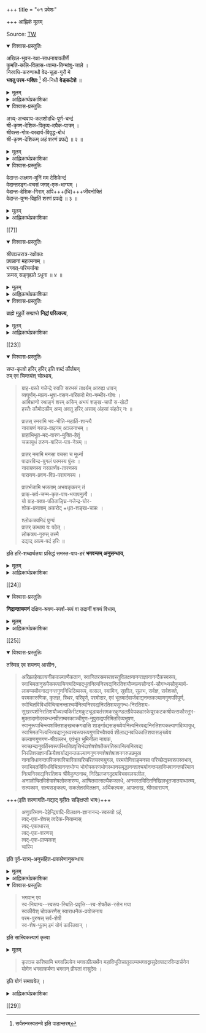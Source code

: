 +++
title = "०१ प्रवेशः"

+++
आह्निकं मूलम्

Source: [TW](https://archive.org/details/gopala-desika-ahnikam-ahnikartha-prakashika-ahnika-shesha-low/page/56/mode/2up?view=theater)

<details open><summary>विश्वास-प्रस्तुतिः</summary>

अखिल-भुवन-रक्षा-साधनायावतीर्णे  
कुमति-कलि-विलास-ध्वान्त-तिग्मांशु-जाले ।  
निरवधि-करुणाब्धौ वेद-चूडा-गुरौ मे  
**भवतु परम-भक्तिः** [^१] श्री-निधौ **वेङ्कटेशे** ॥

[^१]:  

    सर्वतन्त्रस्वतन्त्रे इति पाठान्तरम्  

</details>

<details><summary>मूलम्</summary>
अखिलभुवनरक्षासाधनायावतीर्णे  
कुमतिकलिविलासध्वान्ततिग्मांशुजाले ।  
निरवधिकरुणाब्धौ वेदचूडागुरौ मे  
भवतु परमभक्तिः [^१] श्रीनिधौ वेङ्कटेशे ॥
</details>


<details><summary>आह्निकार्थप्रकाशिका</summary>

आह्निकार्थप्रकाशिकाप्रारम्भः॥

**श्री-श्रीवास-मुनीन्द्र**+++(=पॆरियाण्डवन्)+++-रूपम् अनघं कल्याण-दिव्योदधिं  
जन्मोच्छेदक-जन्म-दायिनम् अघ-स्तोमापहं शेषिणम् ।  
नित्यं सुस्थित-बन्धुता-विलसितं नित्यानृशंस्याश्रयम्  
दिव्य-ज्ञान-दम् आत्म-साम्य-जननं श्री-रङ्गिणं संश्रये ॥ १ ॥

[[1]]  

**गोपाल-देशिकेन्द्रं सेवे**  
यत्-सूक्ति-शर्करा-सङ्गात् ।  
श्री-निगम-मौलि-देशिक-  
**सूक्ति-पयो भवति** सुमनसां **भोग्यम्** ॥+++(5)+++  

**जयत्य्** आश्रित-सन्त्रास-  
निवारण-कृतोदयः ।  
सर्व-तन्त्र-स्वतन्त्र-श्री-  
**निगमान्त-गुरूत्तमः** ॥ ३ ॥  

श्री पाञ्चरात्र-रक्षा-  
निर्णीता या प्रपन्न-दिन-चर्या ।  
तत्-क्रम-सङ्ग्रह-रूपश्  
श्रीमद्-गोपाल-देशिकेन्द्र-कृतः ॥ ४ ॥  

आह्निक-संज्ञ-निबन्धश्  
श्री-पति-तद्-भक्त-नित्य-हृद्यो यः ।  
तद्-उपरि केचिद् अमर्षाद्  
**दोषान्** आपाततो **ऽवदन्** कांश्चित् ॥ ५ ॥  
तद्दोषनिरसनार्थं तदाह्निकार्थप्रकाशिका टीका ।  
श्रीनिगमान्तगुरूत्तमनिबन्धनार्थानुसारिणी क्रियते ॥ ६ ॥

इह खलु श्री-निगमान्त-देशिकावतार इति प्रसिद्धः  
श्रीगोपालार्य-महा-देशिकः  
श्री-निगमान्त-देशिक-कृत--प्रपन्न-कर्तव्य--  
भगवत्-परिचर्या-प्रकाशक--श्री-पाञ्च-रात्र-रक्षायाः  
प्रमाण-न्यायोपन्यास-विचार-बहुलतया पण्डितानाम् अपि  
दुर्-अधिगमतां पश्यतां  
तद्-अर्थ-तत्त्वाध्यवसाय-पूर्वकानुष्ठान-सौकर्याय  
चिकीर्षितस्य  
श्री-पाञ्चरात्र-रक्षोक्त-प्रपन्न-कर्तव्य--भगवत्-परिचर्या-क्रम-सङ्ग्रह-रूपस्य  
ग्रन्थस्याविघ्न-परिसमाप्ति-प्रचय-गमनार्थं  
समाचरितं श्रीनिगमान्त-देशिक-भक्ति-प्रार्थनात्मकं मङ्गलं  
शिष्य-शिक्षायै  
स्व-कृत-सङ्कीर्तनेन तेषां महिष्ठ-मङ्गलार्थं च  
ग्रन्थतो निबध्नाति **अखिले**ति।  

**वेङ्कटेशे परमभक्तिर् मे भवत्व्** इति सम्बन्धः । 

**भवत्व्** इत्य्-अनेनाशीरूपं, लोकोत्तर-गुण-विशिष्ट-वेङ्कटेशावताराचार्य-सङ्कीर्तनेन

> जयति सकल विद्या-  
> वाहिनी-जन्म-शैलः।  
> जयत्य् आश्रित-सन्त्रास-  
> ध्वान्त-विध्वंसनोदयः,  

> "सा जयति सरस्वती देवी…"

इति ।

श्री-सर्वार्थ-सिद्धि--रघुवीर-गद्य--वासव-दत्ता-मङ्गल-श्लोकवत् वस्तु-निर्देश-रूपं च मङ्गलं सूचितम् । “पाराशर्यवचस्सुधे"त्यत्र 

> "स्तुत्य्-आत्मक-गुरूपासन-रूप-मङ्गलाचारश् चार्थतः क्रियत” 

इति श्रुत-प्रकाशिकायाम् उक्तम् ।

[[2]]

भजनौपयिक-गुण-विशेषान् आह - **अखिले**त्यादिना ।  

**भुवन**-शब्दः क्षेत्रज्ञ-परः - 'त्रिभुवनं सम्प्रत्य् अनन्तोदयं' इति चतुश्-श्लोकी-स्थ-त्रिभुवन-शब्दवत्,  

**अखिल**-शब्दः ब्राह्मणादि-सर्व-जातीय-कार्त्स्न्य-परः,  
भगवद्-वाचकाकारोपक्रमत्व-सिद्धये निखिलेत्य् अनुक्तिः -  
अ-कारस्य भगवद्-वाचित्वं श्री-तत्व-टीका--श्रुत-प्रकाशिकादौ प्रदर्शितं,  

तेषां **रक्षा** अनिष्ट-निवृत्ति-पूर्वकेष्ट-प्रापण-पर्यन्तो व्यापारः,  
तत्-**साधनाय** तत्-सिद्धये  
**अवतीर्णे** स्वसङ्कल्प-कृत-विग्रह-वति  

**भक्तेः** त्रैवर्णिक-प्राज्ञ-शक्त-विलम्ब-क्षमाधिकारिकत्वेन तद्-अनधिकारिणां सर्व-जातीय-मुमुक्षूणाम्।  


अपेक्षित-समये  
सर्वानिष्ट-निवृत्ति-पूर्वक--परिपूर्ण-ब्रह्मानुभव-कैङ्कर्य-प्रयोजक-प्रपत्ति-विद्या-  
ऽङ्गाङ्ग्य्-आदि-प्रपन्न-कर्तव्य-कैङ्कर्यादि-निर्णयोपदेश--बहु-प्रबन्ध-निर्माण--तत्-स्थापनाद्य्-अर्थम् अवतीर्ण इति यावत् ॥  
यथा श्रियःपतिः साधु-परित्राणार्थम् अवतरति, तथा ऽऽचार्यो ऽपीत्य् अवतीर्ण-पदेन व्यज्यते ।

ननु प्रपत्तेः स्वतन्त्रतया मोक्ष-साधनत्वं प्रपन्नाचारादिकं च बहूपपाद्य्-आक्षिप्तं,  
तत्-प्रमाण-जातम् अप्य् अन्यथा व्याख्यातं,  
तत् कथं स्व-तन्त्र-प्रपत्ति-मूलक--परम-पुरुषार्थ-लाभादिकम् इत्यत्राह -**कुमती**ति ।  
कुमतयः सम्यज्-ज्ञान-हेतु--भगवद्-भक्त्य्-आदि--विरहिततया  
ऽनादि-पाप-वासना-दूषिताशेष-शेमुषीकतया च  
कुत्सित-बुद्धयः।  
तेषां **कलि-विलासः** सम्यङ्-न्याय-प्रमाणापेत-कु-युक्त्य्-उपन्यासः  
तस्य ध्वान्तत्व-रूपणेन सम्यक्-प्रकाश-विरोधित्वं द्योत्यते । 

तत्र **तिग्मांशु-जाले**  
अन्धकार-सम--कु-मति--कु-युक्त्य्-उपन्यास-निश्शेष-निरासक--  
प्रपत्त्य्-अङ्गाङ्गि--प्रपन्न-धर्मादि--प्रमाण-न्याय-विचारात्मक--  
श्री-रहस्य-त्रय-सार--निक्षेप-रक्षा--श्री-पाञ्चरात्र-रक्षा--सच्चरित्र-रक्षादि--  
बहु-ग्रन्थ-रूप-तीक्ष्ण-किरण-वतीति यावत्।  

अनेन कुमत्य्-उपन्यासनाम् अभासता,  
ज्ञान-पूर्वक-सम्यङ्-न्याय-निरूपणाधीन--  
प्रपत्त्य्-आदि-शास्त्रार्थ-सम्यङ्-निर्णय-सम्भवात्  
प्रपत्ति-हेतुक-परम-पुरुषार्थ-लाभः अत्रत्य-कैङ्कर्यादिकं च  
सर्व-सुलभम् इति फलितम् ।

[[3]]

एतादृश-क्षेत्रज्ञोपकारे हेतुम् आह - **निरवधी**ति ।  
प्रसिद्ध-समुद्रापेक्षया विशेष-परः निर्-अवधि-शब्दः,  
अनेन करुणाया अपारत्वम् अक्षयत्वम् ताप-हरत्वं  
वीची-तरङ्ग-सम-लोकोत्तर-बहु-ग्रन्थ-निर्माण-हेतुत्वं च व्यज्यते ।  
एतादृश-महिम्नि प्रसिद्धं प्रमाणमाह - **वेदचूडे**ति‌ ।  
प्रति-पक्ष-निरसन-सिद्धान्त-स्थापन-सन्तुष्ट--श्री-रङ्गनाथ-दत्तं  
"स्वकम् इति हरि-दत्तं  तेन देवेन दत्तां वेदान्ताचार्यसंज्ञां" इति  
स्वेनैवोक्तं वेदान्ताचार्यत्वम् एवोक्त-महिम-निर्णायकम् इति भावः । 

प्रबन्ध-निर्माणौपयिक-सार्वज्ञम् आह -  **श्रीनिधा**व् इति ।  
“ऋचस्सामानि यजूंषि, सा हि श्रीर्" इति  
श्रुति-प्रतिपन्न-ऋग्-आदि-शब्दोपलक्षित--  
सकल-वेद-तद्-उपबृह्मणादि-सर्व-विद्या-निधाव् इत्य् अर्थः ।  
अनेन सर्व-तन्त्र--स्व-तन्त्रत्वं व्यज्यते,  
वेङ्कटेश इति श्री-नाम, तेन श्री-निवासावतार-रूपत्वं विवक्षितं,  

क्वचित् **सर्व-तन्त्र-स्व-तन्त्रे** इति पाठः,  
तद्-अर्थ-बोधक-**श्रीनिधि**-पद-युक्तः असाधारण-नामधेय-**वेङ्कटेश**-पद-सहितः पाठ एव युक्तः । 

**परमभक्ति**र् इति ।  
भक्तिः - स्नेह-पूर्वकम् अनुध्यानं,  
'स्नेह-पूर्वम् अनुध्यानं भक्तिर् इत्य् अभिधीयत' इति वचनात्।  
तत्र पारम्यम् अविच्छिन्न-स्मृति-सन्तति-प्रत्यक्ष-समानाकार-प्रीति-रूपत्वं,  
सा च  

> "यस्य देवे पराभक्तिः  
> यथा देवे तथा गुरौ" 

इति श्रुति-प्रसिद्धा **मे** प्रतिबन्धक-पाप-रहितस्य मम,  
शान्त-चित्तस्य हि क्षीर-स्वादुता-बुद्धिः भवत्व् इति  
तादृश-भक्ति-प्रीताचार्य-पाद-प्रसादेनोपदिष्ट-  
शास्त्रार्थ-सम्यक्-ज्ञान-प्रकाशः,  
ग्रन्थ-करणौपयिक-समीचीन-प्रतिभा-लाभः,  
ग्रन्थ-समाप्ति-प्रचय-गमनादिकं च  
सिध्यतीति हृदयम् । 

> "आचार्यस्य प्रसादेन  
> मम सर्वम् अभीप्सितम् ।  
> प्राप्नुयाम् इति विश्वासः  
> यस्यास्ति स सुखी भवेत्"  

इत्यादिकम् इह भाव्यम् ।  

श्री-भाष्ये भगवद्-भक्ति-प्रार्थनवत्  
अत्राचार्य-पाद-भक्ति-प्रार्थनेनाचार्यस्य भगवद्-अवतारत्वं द्योतितम् ।

[[4]]

श्री-भाष्य-मङ्गल-श्लोकवद् अत्र 'न'गणारम्भात्  
“आयुः निदानत्वाद् अविघ्नायैव कल्पते" इति  
श्रीतत्त्व-टीकोक्त-रीत्या ऽध्येतॄणां चिरायुः-प्रदत्वं सिद्धम् ।  
तदुक्तम् – छन्दोविद्भिः "मो भूमि-स्त्रि-गुरुश् शुभं वितनुते" इत्यारभ्य "न स्वश् चिरायुस्त्रिलः" इति । 

अत्राचार्य-पाद-भक्ति-प्रार्थनेन  
तद्-ग्रन्थ-यथावस्थितार्थज्ञानं तद्-भक्तस्यैव नान्यस्येत्य् अवगमात्  
आचार्य-पाद-ग्रन्थार्थ-सङ्ग्रह-रूपस्य प्रकृताह्निकस्य  
सर्वथा तद्-अभिप्रायानुसारित्वं  
देशिक-पाद-भक्ति-प्रार्थना-विरहिताह्निकान्तराणाम् अतथात्वं च  
सद्भिर् अनु-सन्धेयम् ॥ १ ॥
</details>

<details open><summary>विश्वास-प्रस्तुतिः</summary>

अत्र्य्-अन्ववाय-कलशोदधि-पूर्ण-चन्द्रं  
श्री-कृष्ण-देशिक-पितृव्य-दयैक-पात्रम् ।  
श्रीवत्स-गोत्र-वरदार्य-विवृद्ध-बोधं  
श्री-कृष्ण-देशिकम् अहं शरणं प्रपद्ये ॥ २ ॥
</details>

<details><summary>मूलम्</summary>

अत्र्यन्ववायकलशोदधिपूर्णचन्द्रं  
श्रीकृष्णदेशिकपितृव्यदयैकपात्रम् ।  
श्रीवत्सगोत्रवरदार्यविवृद्धबोधं  
श्रीकृष्णदेशिकमहं शरणं प्रपद्ये ॥ २ ॥

</details>

<details><summary>आह्निकार्थप्रकाशिका</summary>

अथ स्वस्य श्री-निगमान्त-देशिक-भक्ति-मूल--  
तद्-ग्रन्थार्थ-सङ्ग्रहण-शक्तेः  
स्वाचार्यानुग्रहोपदेश-मूलत्वात्  
मङ्गल-भूयस्त्वार्थं स्वाचार्य-शरण-वरण-रूपं मङ्गलं निबध्नाति - **अत्र्यन्ववाये**ति ॥  
श्री-स्तोत्र-भाष्ये  
“उक्तं च गुरोरपि प्राप्य-प्रापक-भावेन संश्रयणीयत्वं सात्वत-तन्त्र"  
इत्यादिना  
"उपायोपेय-भावेन तम् एव शरणं व्रजेत्” इत्य्-अन्तेनानुगृहीतं  
गुरु-विषय-शरण-वरणम् इह क्रियते ।

> देवताया गुरोश् चापि  
> मन्त्रस्यापि प्रकीर्तनात् ।  
ऐहिकामुष्मिकी सिद्धिर्  
> द्विजस्यास्ते न संशयः

इति तत्रत्य-वचनानुसारेण स्वाचार्य-स्तुत्य्-आत्मक-मङ्गलम् अप्य् अत्राभिप्रेतम् ।  

अन्वयस्यात्रि-सम्बन्ध-कथनेन  
श्री-रामायणादौ 'ब्राह्मणं न हन्यात्', ‘आत्रेयं न हन्यात्' इत्यादौ च  
महा-भागवतातिमहिम--प्रसिद्ध-महर्षि--सम्बन्ध-रूपोत्कर्षस् सूचितः ।

[[5]] Source: [TW](https://archive.org/details/gopala-desika-ahnikam-ahnikartha-prakashika-ahnika-shesha-low/page/6/mode/2up?view=theater)

अनुगृहीतं मीमांसा-पादुका-विवरणे "**वन्देयात्रेय-रामानुज-गुरुं**" इत्य्-अत्र -  

> परम-भागवतात्रि-कुल-सम्भवेन 'विष्णु-भक्त-कुल-धौरेयत्वम्’ 

इति।  

**कलशोदधित्व**-रूपणेन तस्य  
भगवद्-आचार्य--भक्ति-ज्ञानादि-विशुद्ध-+++(रामानुज-)+++यतीन्द्र--+++(भिक्षा-प्रद)+++माहानसिकाद्य्+++(=प्रणतार्तिहरादि)+++-आचार्य-मुखेनामृत-प्रदत्वं  
ताप-हरत्वं च व्यज्यते । 
 
तत्-**पूर्ण-चन्द्रं** - स्व-गुणेन  
तद्-अन्वयवताम् अतिशयाह्लाद-रूपाभिवृद्धिकरम् ।  

तथा-विध-गुणवत्त्वे हेतुम् आह -  
**श्रीकृष्ण-देशिके**ति, **श्रीवत्स-वंश-वरदे**ति च ।  
सद्-आचार्य-कृत-सद्-उपदेश--तद्-अनुग्रहाधीनं तादृश-गुणवत्त्वम् इति भावः ।  
**श्री-कृष्ण-देशिकं** 'नास्याब्रह्मवित्कुले भवति'-इत्य्-उक्त--  स्व-ब्रह्म-वित्त्व-निदान--ब्रह्म-ज्ञान-युक्तं स्वतोऽनुग्रह-शीलं  
स्व-सत्ता-योग्यतापादक-संस्कार-मन्त्राद्य्-उपदेश-कृतं  
**पितृव्य**-चरणम् अन्धकार-निवर्तकम् ।  
**अहं** तथाविधाचार्य-पुत्रत्व--तत्-समाश्रयणौपयिक-सुकृत-शाली   
**शरणं प्रपद्ये** - निरपेक्ष-रक्षकत्वेनाध्यवस्यामि । 

स्व-ग्रन्थ-निर्विघ्न-परिसमाप्ति-प्रचय-गमनौपयिक-  
सामग्री-विरह-रूपम्  
आकिञ्चन्यम् उत्तम-पुरुष-विवक्षितम् । 

उक्ताकिञ्चन्य-युक्तस् तथा-विधस् समाप्त्य्-आद्य्-उत्पादन-भरम्  
आचार्ये समर्पयामीति फलितम् ।  
एतद्-अनुबन्धि-पदार्थ-प्रमाणादिकं श्री-द्वयाधिकारादाव् अनुसन्धेयम् ॥ २ ॥
</details>

<details open><summary>विश्वास-प्रस्तुतिः</summary>

वेदान्त-लक्ष्मण-मुनिं मम देशिकेन्द्रं  
वेदान्तरङ्ग-वचसं जगद्-एक-भाग्यम् ।  
वेदान्त-देशिक-गिराम् अपि+++(धि)+++जीवनोक्तिं   
वेदान्त-युग्म-विहृतिं शरणं प्रपद्ये ॥ ३ ॥
</details>

<details><summary>मूलम्</summary>

वेदान्तलक्ष्मणमुनिं मम देशिकेन्द्रं  
वेदान्तरङ्गवचसं जगदेकभाग्यम् ।  
वेदान्तदेशिकगिरामपि(धि)जीवनोक्तिं   
वेदान्तयुग्मविहृतिं शरणं प्रपद्ये ॥ ३ ॥
</details>

<details><summary>आह्निकार्थप्रकाशिका</summary>

अथ स्वस्य श्रीभाष्य-श्रीरहस्यत्रयसारादि-संप्रदाय-ग्रन्थोपदेशानुग्रहादिभिः श्रीनिगमान्तदेशिकगन्थार्थसङ्ग्रहकरणानुगुण-बुद्धिशक्त्याद्युत्पादनेन परमोपकारिणं श्रीदेशिकावतारस्य स्वस्य श्रीसङ्कल्पसूर्योदयानुसंहितप्रश्नोत्तरनिर्वहणार्थं श्रीभाष्यकारावतारस्य साक्षात्स्वामित्वेन तदैतिह्यवित्प्रशंसितस्य स्वश्रेष्ठतमाचार्यस्य शरणवरणं मङ्गलभूयस्त्वार्थमाचरन् निबध्नाति - **वेदान्तलक्ष्मणमुनिमि**ति ।

[[6]]

वक्ष्यमाणगुणापेक्षया श्रीदेशिकचरण-भाष्यकारनामघटितनाम्नोतिभोग्यत्वव्यञ्जनाय प्रथमं समाख्यानिर्देशः, मम प्रतिबन्धकपापरहितस्य तादृशाचार्यसम्बन्धे हेतुमहत्तरभाग्यशालिनो मम देशिकेन्द्रं श्रीकृष्णदेशिक-श्रीपादुकासेवकरामानुजमहादेशिकयोः स्वाचार्यत्वेऽपि “साक्षान्मुक्तेरुपायान् यो विद्याभेदानुपादिशत्" इत्याचार्यपादोक्ताव्यवहितमोक्षोपाय-निर्वर्तकत्वादिभिर्देशिकश्रेष्ठं, सकलश्रेयस्साधन-तत्वहित-पुरुषार्थावबोधिवेदतत्वार्थोपदेशप्रकारमाह – **वेदान्तरङ्गवचसमि**ति । “यद्वै किञ्च मनुरवदत्” “क्रीडार्थमपि यद्रूयुः[[??]]" "சொல்லுமவுடு சுருதியாம்" इत्युक्तप्रक्रिययाऽऽचार्य-यादृच्छिकवचनमपि श्रुत्यन्तरङ्गमिति सूचनाय वचश्शब्दः, तथाविधाचार्योपदेशलब्धज्ञानमूलकः प्रकृतस्वग्रन्थः श्रुत्याद्यत्यन्तानुगुण इति भावः । तथाविधवचोवत्वे हेतुमाह - **जगदि**ति । तत्वहितादियथावत्प्रकाशनपूर्वकपूर्वाचार्यसम्प्रदायप्रवर्तनप्रबन्धनिर्माणाश्रितदुरितनिवारणापवर्गहेतुविद्यानिष्पादनादिना सुजनासदृशभाग्यातिशयमिव मूर्तिमन्तमित्यर्थः। प्रकृतग्रन्थनिर्माणोपयोगि श्रीदेशिकनिबन्धनार्थ-यथावस्थितज्ञानसम्पादकत्वमाह - **वेदान्ते**ति । श्रीवेदान्तदेशिकग्रन्थानां स्वतः सुभाषितत्वेऽपि कैश्चिदपार्थकल्पनेन विपरीतार्थताभ्रमविषयाणां यथावस्थित-निस्संशयार्थप्रकाशकप्रबन्धादिदिव्यसूक्तियुतमित्यर्थः । वेदान्तदेशिकगिरामधिजीवनोक्तिमिति पाठेऽप्ययमेवार्थो बोध्यः । आचार्यगुणपौष्कल्यज्ञापनाय मुख्यमुख्यगुणमाह - **वेदान्तयुग्मे**ति । “श्रोत्रियं ब्रह्मनिष्ठं’’ "अनघं श्रोत्रियं ब्रह्मनिष्ठं" इत्युपनिषदाचार्य-श्रीसूक्तिसिद्धप्रयोजनान्तरवैमुख्य-श्रुतवेदान्तत्वादिकमिहाभिप्रेतम् । विहृतिशब्देन वेदान्तद्वयप्रवचन-तद्विषयग्रन्थनिर्माणादावत्यन्तरुचिः आयासाभावश्च व्यज्यते । शरणं प्रपद्ये इति । पूर्ववदर्थः । एतादृशमहादेशिकोपदेशानुग्रह-विशेषलब्धविशुद्धज्ञान-तदनुग्रहादिमत्तया स्वस्य प्रकृतग्रन्थनिर्माणे निश्शङ्कप्रवृत्तिरिति हृदयम् ॥

</details>

[[7]]

<details open><summary>विश्वास-प्रस्तुतिः</summary>

श्रीपाञ्चरात्र-रक्षोक्तः  
प्रपन्नानां महात्मनाम् ।  
भगवत्-परिचर्यायाः  
क्रमस् सङ्गृह्यते ऽधुना ॥ ४ ॥
</details>

<details><summary>मूलम्</summary>

श्रीपाञ्चरात्ररक्षोक्तः  
प्रपन्नानां महात्मनाम् ।  
भगवत्परिचर्यायाः  
क्रमस्सङ्गृह्यतेऽधुना ॥ ४ ॥
</details>

<details><summary>आह्निकार्थप्रकाशिका</summary>

ननु पूर्वकालिकानेकाह्निकग्रन्थसत्त्वादयमपूर्वाह्निकग्रन्थः किमर्थ इत्यत्र तेषां श्रीपाञ्चरात्ररक्षाद्याचार्यनिबन्धनाननुसारविरोधादि-दोषग्रस्तत्वेन तदनादरेण प्रकृताह्निकनिर्माणं सार्थकमभिप्रयन् विषयप्रयोजनादिसूचनपूर्वकं चिकीर्षितं प्रतिजानीते **श्रीपाञ्चरात्रे**ति । प्रपत्त्यधिकाराङ्गाङ्ग्याद्यनुष्ठानादिकं यथाचाऽऽर्यपाद-बहुनिबन्धनविशोधितप्रकारेणानुष्ठीयते तथा प्रपन्नानुष्ठेयदिनचर्याप्रकारोपि तन्निबन्धनानुसारेणैवानुष्ठेय इति भावः । आचार्यपादप्रशिष्यघटिकाशतवरददेशिकशिष्य-शठकोपमहादेशिकैराचार्यपादानुगृहीतप्रपन्नदिनचर्याक्रम एव परिगृहीतः । सहस्रनामभाष्ये - “युधिष्ठिरश्शान्तनवं पुनरेवाभ्यभाषत" इत्येतद्व्याख्याने "पुनः प्रश्नश्च भीष्मेणात्मनीनतया स्वीकृतं मतं ज्ञातुं “को धर्मस्सर्वधर्माणां” इत्यनन्तरोक्तेः तच्च सदाचारप्रावण्यात्, सन्तोष्याचार्यनिष्ठामन्विष्य तद्रुचिपरिगृहीतमित्येव तत्त्वं हितं च रोचयन्ते न तु प्रामाणिकत्वमात्रेण” ॥ इत्याचार्यपरिगृहीतस्यैव ग्राह्यत्वोक्तेः । अतः श्रीशठकोपमहादेशिकाद्यभिमतमेव प्रकृताह्निककरणमिति बोध्यम् । श्री पाञ्चरात्ररक्षोक्तः तत्रैव प्रपन्नकर्तव्यभगवत्परिचर्यायाः क्रमः प्रमाणोपपत्तिभ्यां निर्णीतः । केवलधर्मशास्त्रतन्निबन्धनादिकं न तादृशमिति भावः ।

[[8]]

महात्मनाम् अनन्यप्रयोजनत्वानन्यदेवताकत्वरूपपारमैकान्त्यव्यवसितधियां, प्रपन्नानां भगवत्परिचर्यायाः क्रमः, पाञ्चकालिकविधया अहोरात्रकृत्यरूपभगवत्कैङ्कर्य-तदवान्तरभेदक्रमः एकैक-कैङ्कर्यारम्भप्रभृति-तदवसानतदुत्तरकैङ्कर्योपक्रमावसनादितत्तदनुष्ठानक्रमः, अधुना, देशिकपादस्वाचार्यविषयमङ्गलनिबन्धनान्तरं, सङ्गृह्यते, संक्षेपेण कथ्यते, मयेत्यध्याहार्याम् । भगवत्परिचर्याक्रमो विषयः । तत् ज्ञानपूर्वककैङ्कर्यानुष्ठानं प्रयोजनम् । सम्बन्धश्च प्रतिपाद्यप्रतिपादकभावः । प्रपन्नोऽधिकारीत्यनुबन्धिचतुष्टयं प्रेक्षावत्प्रवृत्त्यङ्गं सूचितम् । दक्षस्मृत्यादिषु कालाष्टकादिविभागेन दिनचर्योपदेशेऽपि वैष्णवानां पञ्चकालविधयैव दिनचर्यानुष्ठानस्य दक्षाद्युक्तकालाविरोधस्य च श्रीपाञ्चरात्ररक्षायामनुगृहीतत्वात् पाञ्चकालिकप्रक्रिययैव दिनचर्याक्रमस्सङ्गृह्यत इति हृदयम् । ननु पाञ्चकालिकधर्मः भगवच्छास्त्रविहितचक्राब्जमण्डलदीक्षासंस्कृताधिकारिविषयः “अनेन विधिना यस्तु दीक्षितश्चक्रमण्डले" इत्यदिना “सूरिस्सुहृद्भागवतः सात्वतः पञ्चकालवित्" इत्यन्तेन पाद्मवचनेन

> चक्राब्जमण्डले शुद्धे सर्वाभीष्टफलप्रदे । यस्माद्भगवता साक्षात् मया दीक्षाविधिः कृतः

इत्यादिना "तस्मात्तु भगवद्वंश्याः पञ्चकालपरायणाः" इत्यन्तेन वामनसंहितावचनेन च तस्यैव पाञ्चकालिकत्वोपदेशादिति चेन्न ।

[[9]]

उक्तदीक्षावत इव पञ्चसंस्कारदीक्षावतामपि पाञ्चकालिकधर्मस्य भगवच्छास्त्रादिसिद्धत्वात् । खगप्रश्नसंहितायां

> दीक्षितः पञ्चसंस्कारैः पञ्चकालपरायणः ।  
आत्मार्थं वा परार्थं वा नित्यं हरिमुपासते ॥

पराशरसंहितायां

> दीक्षितः पञ्चसंस्कारैरर्थपञ्चकतत्ववित् ।  
पञ्चकालपरो यस्तु वैष्णवो मन्त्र वित्तमः ॥  
पौरुषेण विधानेन श्रीमदष्टाक्षरेण वा ।  
मन्त्रद्वयेन वा कुर्यात् त्रिकालं पूजनं हरेः ।  
शेषशेषित्वसम्बन्धज्ञानभक्तिसमन्वितः ।  
आत्मार्थं वा परार्थं वा न च देवलको भवेत् ॥

एवं भारद्वाजपरिशिष्टप्रथमाध्याये

> अष्टमात् षोडशाब्दाद्वा कुर्याच्चक्रादिभूषणम् ।  
प्रतप्तैरङ्कनं पश्चात् सदा वा भूषणं स्त्रियाः ।  
शिष्यपुत्रकलत्राणां भृत्यानां च गवामपि ।  
कुर्यादचेतनानां च वैष्णवं नाम लक्ष्म च ।  
आमा ह्यतप्ततनवस्तप्ताङ्गा हरिलाञ्छनैः ।  
श्रितास्सभोगतां प्राप्य भुञ्जते परमात्मना

इत्यादिना तापोर्ध्वपुण्ड्रधारणं प्रतिपाद्य

> क्रमात्तभगवन्मन्त्रः कल्पविच्छुद्धमानसः ।  
धृतोर्ध्वपुण्ड्रश्चक्रादिलाञ्छितो हरिमर्चयेत्

इति तापावलम्बनेन भगवदर्चनं विहितम् । एवं वासिष्ठसंहिताशाण्डिल्यस्मृतिवृद्धहारीतस्मृत्यादिषु पञ्चसंस्काररूपदीक्षावलम्बनेन पाञ्चकालिकविधिर्द्रष्टव्यः । श्रीसच्चरित्ररक्षाप्रथमाधिकारे - श्रुतिस्मृतिपाञ्चरात्रेतिहासपुराणवचनैरुक्तार्थस्स्थापितः । यद्यपि

> परार्थयजनं कुर्युर्विप्रा मुख्यानुकल्पयोः ।  
नैवाधिकारिणो गौणा दीक्षासंस्कारवर्जिताः ।  
अन्यैः कृता तु या पूजा दीक्षासंस्कारवर्जितैः ।  
परार्थे निष्फला ज्ञेया सर्वदोषयुता भवेत्

इत्यादिभिः पाद्मवामनसंहितादिवचनैश्चक्राब्जादिदीक्षाविरहिणां परार्थयजनं निषिद्धम् । तथापि खगप्रश्नपराशरसंहितादिवचनैः पञ्चसंस्कारवतामपि परार्थयजनस्य विहितत्वात् उदाहृतनिषेधवचसां नहिनिन्दान्यायेन चक्रादिदीक्षायुक्तप्राशस्त्यपरत्वमङ्गीकार्यम् । लोकेऽपि तथाऽनुष्ठानं दृश्यते ।

[[10]]

आलये परार्थयजनं गृहे स्वार्थयजनमिति वामनसंहितात्रयस्त्रिंशाध्याये विस्तरेण प्रदर्शितम् । अतः प्रपन्नानां पाञ्चकालिकधर्मो निराबाध इति । ननु भट्टोजिकृततत्वकौस्तुभे, पञ्चरात्रप्रामाण्यं तप्तचक्रादिधारणं च निराकृतम् । तद्विषयप्रमाणानां वेदानधिकृतशूद्रादिविषयत्वं स्थापितम् । तत्कथं त्रैवर्णिकानां पञ्चरात्रविहितपञ्चसंस्कारपाञ्चकालिकधर्मपरिग्रह इति चेत्, अतिमन्दमेतत् पञ्चरात्रप्रामाण्यस्य महाभारतादिप्रमाणोपपत्तिभिः श्रीमदागमप्रामाण्य-श्रीभाष्यश्रुतप्रकाशिका-श्रीरङ्गराजस्तवाधिकरणसारावली-श्रीपाञ्चरात्ररक्षापरमतभङ्गन्यायपरिशुद्धिपरिकरविजयादिषु परपक्षप्रतिक्षेपपूर्वकं स्थापितत्वात् । पञ्चरात्रा-प्रामाण्यात्त्र्यैवर्णिक-विषयत्वबोधकवचनानां तामसपुराणस्थानां श्रुतिस्मृतिपञ्चरात्रेतिहाससात्त्विकपुराणवचनैर्भूयोभिर्भगवत्परत्रैवर्णिकपञ्चसंस्कारपाञ्चकालिकधर्मस्थापनेनाप्रमाण्यं स्वीकार्यम्। “अग्नौ प्रतप्य विधिवत् धारयेद्भक्तिसंयुतः" इति श्रीसच्चरित्र-रक्षोदाहृतसनत्कुमारसंहितावचनेन विधिपूर्वकचक्रादिधारणं विहितमिति निषेधवचसामविधिपूर्वाग्नितप्तचक्रादिधारणपरत्वं स्वीकार्यम् । वैकुण्ठदीक्षितीयेऽपि तथोक्तम् । शङ्करभाष्ये पञ्चरात्राधिकरणे

> यदपि तस्य भगवतोभिगमनादिलक्षणमाराधनमजस्रमनन्यचित्ततयाऽभिप्रेयते तदपि न प्रतिषिध्यते । श्रुतिस्मृत्योरीश्वरप्रणिधानस्य प्रसिद्धत्वात्

इत्यभिगमनादिरूपभगवद्भजनमङ्गीकृत्य जीवोत्पत्त्याद्यंशे पञ्चरात्राप्रामाण्यमुक्तम् अभिगमनाद्यङ्गीकारे तदङ्गसुदर्शनादिधारणमप्यङ्गीकृतमेव । भट्टोजिनाऽपि मध्वभाष्यदूषणप्रवृत्तेन तत्वकौस्तुभे उपक्रमे "शाङ्करादपि भाष्याब्धेस्तत्वकौस्तुभमुद्धरे" इति शङ्करभाष्यानुसारं प्रतिज्ञातवता भाष्याभिमताभिगमनादितदङ्गसुदर्शनादिधारण-निन्दनरूपाचार्याभिमतविपरीत-भाषणजनितपापभीतेन प्रथमपरिच्छेदान्ते अहृदयवचसामिति न्यायेन परं पिशाचभाषया पिशाचं बोधयितुं दिङ्मात्रं दर्शितं, न तु वास्तवाभिप्रायेणेति, क्षन्तव्यमिदं साहसिकत्वं गुणग्राहिभिस्सूरिभिरिति पञ्चरात्रप्रामाण्यसुदर्शनादिधारणनिन्दारूपं स्ववाक्यं साहसकृतमवास्तवं चेति स्पष्टमभिहितम् ।

[[11]]

द्वितीयपरिच्छेदे मध्वभाष्यदूषणान्येव विस्तरेण प्रपञ्चितानि । परमतभङ्गे "இதுக்கு एकदेशविरोधं சொல்லுகிற अद्वैतिகளும் अभिगमनादयः क्रियन्तां नाम என்று अनुज्ञै பண்ணினார்கள்." इत्यनुगृहीतम् । अत एव पञ्चरात्राधिकरणे मध्यस्थेन कल्पतरुकारेण

> पञ्चरात्रस्य पुराणेषु बुद्धादिदर्शनवत् व्यामोहनार्थमीश्वरप्रणिहितत्वाऽश्रवणात्

इत्युक्तम् । अतः श्रीपाञ्चरात्रविहितपञ्चसंस्कारपाञ्चकालिकधर्मानुष्ठानादिकं प्रपन्नत्रैवर्णिकानां निराबाधमिति । वैखानसैरपि पञ्चसंस्कार कार्यः - श्रीसच्चरित्ररक्षायां श्रुतिस्मृतीतिहासपुराण-पञ्चरात्रैस्सुर्दनादिधारणस्थापनावसारे

> ब्राह्मणैः क्षत्रियैर्वैश्यैः शूद्रैश्च कृतलक्षणैः ।  
अर्चनीयश्च सेव्यश्च नित्ययुक्तैः स्वकर्मसु ॥  
सात्वतं विधिमास्थाय गीतसङ्कर्षणेन यः

इति भारतवचनमुदाहृत्य कृतलक्षणशब्दस्यकृतचक्रादिचिह्नपरत्वमेव नार्थान्तरपरत्वमिति सोपपत्तिकमनुगृहीतम् । तदेव वचनं श्रीपाञ्चरात्ररक्षायामुदाहृत्य ब्राह्मणसामान्यान्तःपाति-वैखानसैरपि चक्रादिधारणपूर्वकभगवच्छास्त्रविहिताराधनं कार्यमिति निर्णीतम् ।

[[12]]

अत्यन्तानुष्ठापकतया वैखानसपरिगृहीते अर्चनानवनीते

> पञ्चसंस्कारसंपन्ना वैखानसविधानतः ।  
आकारत्रयसम्पन्ना अर्चेयुर्मन्दिरे हरिं

इति वचनेन तेषां पञ्चसंस्कारवत्त्वं प्रतिपादितम् । मध्यस्थमाधवीयवैद्यनाथीयादि-धर्मशास्त्रनिबन्धनेष्वेकादशीनिर्णये

> वैखानसाद्यागमोक्तदीक्षायुक्तो हि वैष्णवः ॥  
परमापदमापन्नो हर्षे वा समुपस्थिते ॥  
नैकादशीं त्यजेद्यस्तु यस्य दीक्षा तु वैष्णवी ॥

इति वचनमुदाहृत्य वैष्णवैकादशीव्यवस्था कृता तत्र दीक्षाशब्दः पञ्चसंस्काररूपदीक्षापरः । श्रीन्यायपरिशुद्धौ श्रीपाञ्चरात्रवैखानसयोर्भगवच्छास्त्रैककण्ठत्वं विखनस्सूत्रतदनुसारिभार्गवादिचतुष्कप्रामाण्यं स्थापयद्भिर्वैखानसा ब्राह्मण्यनिकृष्टजातित्वादिनिराकरणपूर्वकं सर्वोत्कृष्टब्राह्मण्यं स्थापितम् ।

> वर्णाश्रमधर्माणामनुकलं[[??]] नारायणपरत्वप्रतिपादनादेरपि सत्त्वमूलत्वेन प्रामाण्यैकहेतुत्वात्

इति श्रीन्यायपरिशुद्ध्यनुगृहीतप्रकारेण नारायणपारम्यतदाराधनवर्णाश्रमधर्मविधिवादिना विखनसा तदनुसारि भृग्वत्र्यादिभिस्तदनुसार्यधिकारग्रन्थकारैश्च श्रुतिभगवच्छास्त्रस्मृतिपुराणविहिततापादिसंस्कारे अनङ्गीकारः केनापि वक्तुं न शक्यते । बहोः कालादारभ्याद्यापि परनिर्बन्धमन्तरा वैखानसेषु पञ्चसंस्काराचरणं तत्र तत्र दृश्यते । यदत्र वैखानसभूषणे भगवच्छास्त्रविद्वेषिणा श्रीनिवासदीक्षितेन पूर्वोक्तवैखानसशास्त्रनिबन्धनाद्यनुदाहृतान्यदृष्टमूलकानि पञ्चरात्रवचनतया कानिचिद्वचनानि चोदाहृत्य पुंसवनसीमन्तोन्नयनसमय एव चक्रादिलेखनयुक्तक्षीरप्रदानेन वैखानसानां चक्रादिधारणसिद्धिरित्युक्तं न तप्तचक्रादि-धार्यमिति, तत्पामरप्रतारणमात्रं तथा प्रमाणाभावात्, वैखानसभूषणग्रन्थमूलकमेवेदानीं वैखानसानां केषांचित् सुदर्शनाद्यधारणं, अतस्तद्ग्रन्थ आग्रहमूलकः अविश्वसनीय इति बोध्यम् ।

[[13]]

श्रीपाञ्चरात्ररक्षापरमतभङ्गादिषु वैखानसे पञ्चरात्रनिन्दावचनवत् पञ्चरात्रे वैखानसनिन्दावचनानि सन्तीति तेषां नहिनिन्दान्यायेन स्वशास्त्रस्तुतिपरत्त्वमेव न निन्दापरत्वमित्यनुग्रहीतम् । वैखानसप्रशंसावचनसत्त्वे तत्प्रस्तावः कृतस्स्यात् । चतुर्णामाश्रमाणां तापसंस्कारे अधिकारः

> स्वाग्नौ कुर्यात् ब्रह्मचारी तप्तचक्रादिधारणम् ।  
पञ्चरात्रोक्तविधिना मन्त्ररूपं विधानतः ॥  
स्वाग्नौ कुर्याद्गृही तद्वत् वानप्रस्थस्तथैव च ।  
कुर्याद्देवालयाग्नौ च सन्यासी होममार्गतः

इति पराशरसंहिता-चतुर्थाध्यायवचनसिद्धः सन्यासिनो देवालयाग्नौ होमविधानं ग्रामान्ते देवगृहे शून्यागारे इति यतिधर्मसमुच्चयस्थवसिष्ठवचनावगतदेवालयावास-दशाभिप्रायेण देवालयभिन्नदेशवासे तदन्याग्नितप्तसुदर्शनादिधारणानुष्ठानदर्शनात् होमश्च शिष्यगृहस्थेन कार्यः होळकाधिकरणन्यायानुगुणाविगीतशिष्टाचारात्पूर्वाचार्यसम्प्रदायाच्च ।

> यद्यप्येते श्रुतिस्मृत्यादयो न सन्दृश्येरन् तथाऽपि नेदमानुष्ठानं हेयम् । होलकाधिकरणन्यायात् । सर्वदेशवर्तिनोप्याचाराः सम्प्रतिपन्न श्रुत्याद्यविरुद्धाः सर्वेषामुपादेया इति निरणैषुः ।

> अयं खल्वनधीतवेदानामश्रुतमीमांसानामालापः अविगीतशिष्टाचारस्यैव मूलप्रमाणकल्पकत्वात् । तत एव चोदनालक्षणत्वसिद्धिः

इति श्रीसच्चरित्ररक्षातत्त्वटीका-श्रीसूक्त्यनुगृहीतन्यायेन शिष्टाचारपूर्वाचार्यसम्प्रदायानुसाराच्च । एतेन यतेः धातुपरिग्रहनिषेधात् तापसंस्कारे अनधिकार इति मन्दमत्युक्तं परास्तम् । उत्सर्गापवादन्यायेन सामान्यनिषेधस्य विशेषशास्त्रविहितताप-संस्कारव्यतिरिक्तविषयत्वात् । सन्यासिनश्शिष्यपरिग्रहनिषेधोपि

> शुश्रूषालाभपूजार्थं यशोऽर्थं वा परिग्रहः ।  
शिष्याणां न तु कारुण्यात् स ज्ञेयश्शिष्यसङ्ग्रहः ॥

इति यतिधर्मसमुच्चयवचनेन करुणामूलक-शिष्यसङ्ग्रहव्यरिक्तिविषय इत्यवसीयते नच सोऽपि तुर्याश्रमप्रदानमात्रविषय इति वाच्यम् ।

[[14]]

तथा विशेषानुपलम्भेन तस्य वचनस्य सर्वविषयशिष्टसङ्ग्रहपरत्वावसायात् ।

> अतश्शिष्टानुष्ठानबलादेव स्तुतिपरत्वमध्यवस्यामः

> अनुष्ठानतस्तद्व्यवस्थापनात् अद्यापि सद्यश्शौचं व्रतादिषु शिष्टैरनुष्ठीयते

इति श्रीपाञ्चरात्ररक्षाप्रथमतृतीयाधिकारानुगृहीतन्यायेन करुणामूलशिष्यसङ्ग्रहमन्त्र-वेदान्तार्थाद्युपदेशविषयपरत्वस्य स्वीकार्यत्वात् । अत एव यतिधर्मसमुच्चयादिषु

> ब्रह्मनिष्ठे मृते पुत्रः खनेच्छिष्योथवा गृही

इत्यादिभिर्वचनैश्शिष्यगृहस्थस्य यतिसंस्कारविधानमुपपन्नं न चोदाहृतवचनस्थसन्यासिपदमालयकर्माधिकृत-पाञ्चरात्रिकयतिविषयमित्यतस्तद्भिन्नयतेर्न तापाधिकार इति वाच्यम् । सन्यासीति सामान्योक्तेः स्मर्यते च

> केशवार्चागृहे यस्य न तिष्ठति महीपते ।  
तस्यान्नं नैव भोक्तव्यमभक्ष्येण समं हि तत्

इति ।

> तत्र पक्वमन्नमपक्वं वा केशवार्चारूपनित्यधर्मरहिते गृहे न प्रतिग्राह्यम् उभयत्रान्नशब्दप्रयोगात् अन्यथा पक्वान्नमिति विशेषणप्रयोगानुपपत्तेः

इति श्रीपाञ्चरात्ररक्षानुगृहीतन्यायेन विशेषविवक्षया यतयः पाञ्चरात्रिका इति जयाख्यसंहिताविंशपटलवचने पाञ्चरात्रिकत्वरूपविशेषणोपादानेनात्र सर्वसन्यासिविषयत्वावसायात् पाञ्चरात्रकियतिप्रकरणाद्यभावाच्च । अतः यतेस्तापाधिकारो निराबाधः । अत्र चतुर्वेदशतक्रतुसुधानिधिकार, पाञ्चरात्ररक्षाहृदयकृद्रङ्गनाथस्वामी, वात्स्यवेदान्ताचार्याः, तत्तत्कृताह्निकहेयोपादेयकथनावसरे क्रमेण, एक, इतर, अन्य, पर, अपर, शब्दैर्व्यवह्रियन्ते । श्रीपाञ्चरात्ररक्षावाक्योदाहरणे ऊर्ध्वपुण्ड्रभगवन्निवेदितप्राशनादिविषये श्रीसच्चरित्ररक्षावाक्योदाहरणे च कर्तव्ये तदुक्तमिति प्रयुज्यते ।

[[15]]

तदुक्तम् -

>> अथोपक्रम्यते नित्यकर्तव्यक्रमसञ्चयः ।  
नाथयामुनपूर्णादिसम्प्रदायसरित्पथे ॥  
अत्र यदुक्तं भगवद्यामुनाचार्यैश्श्रीमद्गीतार्थसङ्ग्रहे   
ज्ञानी तु परमैकान्ती परायत्तात्मजीवनः ।  
तत्संश्लेषवियोगैकसुखदुःखस्तदेकधीः ॥  
भगवद्ध्यानयोगोक्तिवन्दनस्तुतिकीर्तनैः ।   
लब्धात्मा तद्गतप्राणमनोबुद्धीन्द्रियक्रियः ॥  
निजकर्मादिभक्त्यन्तं कुर्यात्प्रीत्यैव कारितः ।  
उपायतां परित्यज्य न्यस्येद्देवे तु तामभीः ॥
>
> इति +इदं तावदाप्रभातादानिशान्तमनुष्ठीयमानेषु सर्वेषु कर्मसु न विस्मर्तव्यं समयाचारनियमाध्यायश्रीवैष्णवधर्मशास्त्रादिकथितं परमैकान्तिनां विशेषकर्तव्यं च सर्वं यथावदधिगन्तव्यम् । सर्वेषु च कर्मारम्भेषु भगवच्छास्त्राद्युक्तस्तत्तन्मन्त्रः भगवानेवेत्यादिकं भाष्यकारनित्योक्तं च वाक्यं पठितव्यम् । अन्ते च स्वनियाम्येत्यादिक्रमेण समन्त्रकं भगवति समर्पणीयम्

इति श्रीगीतार्थसङ्ग्रहरक्षायामुदाहृत-श्रीयामुनेयश्लोकास् सम्यग्-व्याख्याताः - श्रीचरमश्लोकाधिकारे

> स्वतन्त्रप्रपत्तिनिष्ठ ன் திறத்தில் இச் ஸ்லோகங்களை யோஜிக்கும் போது இவனா ज्ञानुज्ञै களாலே பண்ணும் கைங்கர்யம் எல்லாம் भक्तियोगादि களின் கட்டளை குலையாதிருந்தாலும் स्वामिसन्तोष மொழிய வேறோரு ரு   स्व
स्वर्गमोक्षादिप्रयोजन னத்துக்கு उपाय மாக அனுஷ்டிக்கிறானல்லாமையாலே இவனுக்கு अनन्योपाय தையும் अनन्यप्रयोजन னதையும் குலையாதிருக்கிறபடியையும் अकिञ्चन னான நான் இவனுக்கு ईश्वर ன் தானே उपायान्तरस्था னத்திலே நின்று फलं கொடுக்கிறபடியையும் சொல்லுகையிலே  தாத்பர்யம்.

इत्यनुगृहीतत्वात्, परमैकान्तिभिः प्रपन्नैः फलसङ्गकर्तृत्वोपायत्वत्यागपूर्वकस्वयमप्रयोजन-स्ववर्णाश्रमादिधर्मसचिवाभिगमनोपादानेज्यास्वाध्याय-योगरूपभगवत्सेवनं कार्यमिति श्रीयामुनेयश्रीसूक्त्यर्थः ।

[[16]]

एतदर्थचिन्तनं सर्वकर्मसु कार्यमिति यावत् । समयाचारनियमाध्यायः श्रीसात्वतैकविंशतिपरिच्छेदः श्रीनिक्षेपचिन्तामणावुदाहृतः,  संहितान्तरस्थास्समयप्रतिपादकाध्यायाश्च, श्रीवैष्णवधर्मशास्त्रम् आश्वमेधिके श्रीकृष्णकथितश्रीवैष्णवधर्मोपदेशरूपम्, आदिपदेन शाण्डिल्यहारीतादिस्मृतिसङ्ग्रहः, तद्विहितपरमैकान्तिविशेषकर्तव्यमनन्यदेवताकस्वयंप्रयोजनत्वादिविशिष्टं कर्म सर्वं यथावदधिगन्तव्यं - सर्वेषु च कर्मारम्भेषु भगवच्छास्त्राद्युक्तस्तत्तन्मन्त्रः भगवच्छास्त्रोक्तबलमन्त्रश्च कर्मारम्भे पठितव्यः

> कर्मारम्भेण मन्त्रेण तत्तत्कर्म समाचरेत्

इत्याचार्यपादानुगृहीतमिह भाव्यम् । आदिपदार्थश्शाण्डिल्यस्मृतिः । तत्र

> प्रणवाद्येन मन्त्रेण कर्मारम्भे पुनर्जपेत्

इत्युक्तं श्रीगीताभाष्ये ।

> वैदिकस्य कर्मणस्सामान्यलक्षणं प्रणवान्वयः, तत्र मोक्षाभ्युदयसाधनयोर्भेदः तत्सच्छब्देन निर्देश्यत्वेन

इति, अन्यत्र

> हरिरोमिति निर्दिश्य यत्कर्म क्रियते बुधैः ।  
अधीयते वा राजर्षे तद्धि वीर्योत्तरं भवेत् ॥

इति हरिशब्दनिर्देशश्च विहितः एतत्सर्वमादौ निर्देश्यम् । अथ

> निश्चयं शृणु मे तत्र त्यागे भरतसत्तम

इत्यादिभगवद्गीतानुसारेण श्रीभाष्यकारोक्तसात्त्विकत्यागवाक्यं क्रियारम्भे पठितव्यमित्याह भगवानेवेति । श्रीनित्योक्तमेव सात्त्विकत्यागवाक्यं श्रीगीताभाष्यगीतार्थसङ्ग्रहरक्षोक्तवाक्यानुसारेण तत्तत्कर्मानुसारेण तत्तत्कर्मानुगुणोपयुक्तं पठितव्यमिति भावः ।

[[17]]

श्रीगीताभाष्यस्थसात्त्विकत्यागवाक्यं तात्पर्यचन्द्रिकायामेवं विवृतं

> **स्वकीयेनात्मना** कर्त्रेति । **स्वशेषभूतेन** जीवेन प्रयोज्यकर्त्रेत्यर्थः ।  
**स्वकीयैश्चोपकरणैर्**इति । यदासौ जीवः परशेषभूतः तदा तस्य स्वशेषतया प्रागभिमतं हविरादिकमपि परशेषभूतमिति कैमुतिकन्यायसिद्धमिति भावः ।  
**स्वाराधनैकप्रयोजनाये**ति । शेषस्य शेषिण्यतिशयाधानमेव प्रयोजनमिति भावः - आह च वेदार्थसङ्ग्रहे -

>> परगतातिशयाधानेच्छया उपादेयत्वमेव यस्य स्वरूपं स शेषः परश्शेषी
इति ।

> स्वकीयेनेत्यादौ प्रमाणसूचनाय सर्वशेषीत्याद्युक्तम् ।

> स्वयमेवेति आराध्यभूत एवाराधनं कारयतीति भावः । एवकारेण प्रवर्तकान्तरं च व्युदस्तम् । **कारयती**ति । सर्वेश्वरस्सन् स्वेष्टं सर्वं स्वयमेव कर्तुं शक्तोऽपि स्वशेषभूतजीवानां शास्त्रवश्यत्वतत्फलभोक्तृत्वादिसिद्ध्यर्थं तान् कर्तॄन् कारयतीति भावः ।

इति । नित्यग्रन्थस्थसात्त्विकत्यागवाक्यस्य परिजनपरिच्छदान्वितभगवदौपचारिकादिभोगविषयतयान्यत्रासम्भवात् । क्रियान्ते नित्यान्तस्थसात्त्विकत्यागवाक्यपठनपूर्वकं भगवति समर्पणप्रकारमाह । **अन्तेचे**ति । अत्राप्यूहविशेषो बोध्यः । अत्र मन्त्रविशेषानुक्तेः कृतं चेत्यादिना भगवान् प्रीयतां वासुदेव इति प्रीणनमन्त्रान्तेन समर्पणीयमिति बोध्यम् । श्रीलक्ष्मीतन्त्रे षट्त्रिंशेऽध्याये

> पश्चात्स्वनाम निर्दिश्य प्रीतिं पश्चात्समाचरेत् ।  
प्रीयतां भगवान्पश्चाद्वासुदेवस्स्वतः परम् ॥  
ओमों प्रीयतां भगवान् वासुदेव इति ब्रुवन्

इति । पारमेश्वरे त्रयोदशाध्याये -

> अनेनोत्सवयोगेन योगपूजादिकेन च ।  
निर्वर्तितेन भगवन् त्वं मम प्रीयतामिति ।  

वचनतः प्रीणनमन्त्रेण कर्मसमर्पणं विहितम् । -

> देवपादौ स्वहस्ताभ्यां गृहीत्वा शिरसा नमन् ।  
प्रीणयेद्दत्तभोगेन प्रीयतां भगवानिति ॥

इति वङ्गिवंशेश्वरवाक्येनापि तथैवावगतम् ।

[[18]]

श्रीपाञ्चरात्ररक्षायां

> ब्राह्ममुहूर्तादिप्राप्तौ यत्कर्तव्यं तत्तावत् तच्छिष्यप्रशिष्यग्रन्थतन्मूलभूतसंहिताद्यनुसारेण सङ्गृह्यते

इति श्रीसूक्त्या श्रीभाष्यकाराव्यवहितशिष्यवङ्गिवंशेश्वरोक्तप्रीणनमन्त्रान्तेन स्वनियाम्येत्यादिश्रीभाष्यकारवाक्येन समर्पणमेवाचार्यपादाभिमतमिति ज्ञायते । सहस्रनामभाष्ये “युधिष्ठिरश्शान्तनवं पुनरेवाभ्यभाषते’’त्येतद्व्याख्याने

> सन्तोह्याचार्यनिष्ठामन्विष्य तद्रुचि-परिगृहीतमित्येव तत्त्वं हितं च रोचयन्ते न तु प्रामाणिकत्वमात्रेण

इत्युक्तत्वेन पूर्वाचार्योपदेशानुष्ठानपारम्पर्यसिद्धं प्रीणनमन्त्रान्तवाक्यकरणकं तत्तत्कर्मसमर्पणं युक्तिमिति हृदयम् । मूले उपदेशानुष्ठानपारम्पर्यानुसारेण योगाभिगमनोपादानेज्यास्वाध्यायान्तेषु तथैवोक्तेः । एतेन समन्त्रकमिति मूलमन्त्रोऽभिप्रेत इत्यन्योक्तपक्षः प्रमाणसम्प्रदायाननुगुण इत्युपेक्ष्यः । तदुदाहृतमूलमन्त्रयोजनविधायिवचनानां पाञ्चरात्रिकविषयित्वमेव न तु तद्भिन्नत्रयीनिष्ठप्रपन्नविषयत्वमिति प्रमाणसम्प्रदायप्रदर्शनपूर्वकं सत्पथरक्षायां नित्यनैमित्तिकविचारे सम्यक्स्थापितमस्माभिः । सर्वत्र शास्त्रीयकर्मारम्भे स्वाचार्यप्रभृतिभगवत्पर्यन्तगुरुपङ्क्तिभजनं कार्यम् । तदुक्तम् -

> सर्वत्र च शास्त्रीयकर्मारम्भे स्वाचार्यप्रभृतिभगवत्पर्यन्तगुरुपङ्क्तिप्रपदनं निश्रेयसाय भवति

इति । न च भगवत्प्रभृतिस्वाचार्यपर्यन्तं तत्क्रमेण गुरुपङ्क्तिभजनं कार्यं “लक्ष्मीनाथसमारम्भां” "कमप्याद्यं गुरुं वन्दे” इत्यादौ तथा दर्शनादाचाराच्चेति वाच्यम् । उक्ततृतीयाधिकारे “गुरून् प्रपद्य प्रथमं तद्गुरूंश्च ततो हरिं" "गुरुं देवं नमस्कृत्य" इत्यादिप्रमाणप्रदर्शनपूर्वकं शास्त्रीयसर्वकर्मारम्भे भगवत्पर्यन्तगुरुपङ्क्तिप्रपदनं निश्रेयसाय भवतीत्युक्त्वा

> उक्तं च रहस्याम्नायब्राह्मणे स चाचार्यवंशो ज्ञेयो भवति, आचार्याणामसावसावित्याभगवत्तः

इति श्रुतेरुदाहृतोपबृह्मणैकार्थ्यसमर्थनात् । तत्र प्रपद्य प्रथमं तत इति श्रुत्यैव क्रमप्रतीतेः ।

[[19]]

श्रीगुरुपरम्परासार-निक्षेपरक्षयोः -

> முமுக்ஷவுக்காசார்ய வரம் பகவானளவுஞ் செல்ல வனுஸந்திக்க வேணுமென்றோதப்பட்டது

> आरभ्य स्वगुरोरा च भगवत्तो यथागमम् ।  
तदाचार्यस्य वंशस्यासावसाविति चिन्तनम् ॥

इत्युदाहृतश्रुत्यर्थविवरणात् । वाक्यश्लोकगुरुपरम्पराक्रमस्यैव “अस्मद्गुरुपरमगुरून्” “என்னுயிர் தந்தளித்தவரைச் சரணம் புக்கு” इत्याचार्यपादश्रीसूक्त्यङ्गीकृतत्वाच्च । “लक्ष्मीनाथसमारम्भाम्" इत्यत्र यथा प्रमाणं वन्दे इत्येवार्थो वाच्यः न तु प्रमाणमुल्लङ्घ्येति । “कमप्याद्यं गुरुम्" इत्यत्र न गुरुपङ्क्तिभजनक्रमविवक्षा, श्रीभाष्यकार एव भजनविश्रान्तेः । तच्छिष्यप्रभृति-स्वाचार्यपर्यन्तगुरुभजनानुक्तेः ।

> अत्रोपजीव्यप्रबन्धनिर्माणक्रमानुसारेण पराशरपराङ्कुशनमस्कारक्रमः

इति श्रीस्तोत्रभाष्योक्तन्यायेन

> प्रवक्ता छन्दसां वक्ता

इति सर्वोत्कृष्टप्रमाणप्रवचननिर्माणरूपमहोपकारमुक्त्वा

> आचार्योपसत्तेरपि भगवत्कटाक्षहेतुत्वावगमात्

इत्यादिश्रुतप्रकाशिकोक्तप्रकारेणाचार्यप्राप्तेः भगवत्कटाक्षहेतुत्वज्ञापनाय "सहधर्मचरी’’मित्यादीन् “प्रमाणं लक्ष्मणमुनि"रित्यन्तान् गुरून् भजन् श्लोकांश्चकार । किं च कमप्याद्यमित्यादेः भगवत्प्रभृति गुरुवन्दनक्रमपरत्वं न सम्भवति । पाठक्रमापेक्षया श्रौतक्रमबलीयस्त्वस्य मीमांसान्यायसिद्धत्वेन, प्रदर्शितोपबृह्मणश्रौतक्रमापेक्षया दुर्बलत्वात् ।

>> न च भगवन्तमारभ्य स्वाचार्यपर्यन्तं गुरुपरम्परानुसन्धानक्रमोप्याचार्यपादसम्मतः தானிப்படிப் பெற்ற श्री रहस्यत्रयसारार्थ மான.. ....
>
> महाधन த்தை முன்னில் அதிகாரத்தில் उचितस्थानम சொன்னபடியே
>
> कथयामि यथापूर्वं दक्षाद्यैर्मुनिपुङ्गवैः ।  
पृष्टः प्रोवाच भगवानब्जयोनिः पितामहः ॥  
तैश्चोक्तं पुरुकुत्साय भूभुजे नर्मदातटे ।  
सारस्वताय तेनापि मम सारस्वतेन च ॥

[[20]]

> என்று श्रीपराशरब्रह्मर्षिमैत्रेयभगवा னுக்கு गुरुपरम्परैயை प्रकाशि ப்பித்துக் கொண்டு தன் कृतज्ञ கொண்டு தன் इति शिष्यकृत्याधिकारेऽनुगृहीतत्वादिति वाच्यं - तत्र गुरुपरम्परानुसन्धानक्रमस्याविवक्षितत्वात् । उक्तवाक्यं सारास्वादिन्यामेवं व्याख्यातं இப்படி असूयाग्रस्तं கையிலே காட்டிக் கொடாதே ரக்ஷித்துக் கொள்ளவுமென்று  சொன்னது கூடுமோ? அப்போது सम्प्रदायोच्छित्तिप्रसङ्गि யாதோ पूर्वाधिकारोक्तरीत्या सच्छिष्यன் लब्धனாகில் उपदेशिகக வேண்டுகையாலே सम्प्रदायोच्छित्ति இல்லையென்றிலப் போது शिष्य னுக்கிவர் ஏடு பார்த்துச் சொல்லுகிறானோ வென்றும் வேரில்லாக் கொத்தானோ வென்றும் अतिशङ्कै प्रसङ्गि யாதோ ? स्वाचार्यप्रदर्शनपूर्वक முपदेशिकं க்க வேண்டுமென்னில் प्राचार्य னுக்கு अमूल அபுனமாக வந்துதோ வென்று अतिशङ्कै வாராதோ வென்ன அருளிச் செய்கிறார். தான் இப்படி பெற்ற रहस्य

इति सारदीपिकायां

> இனிरहस्यसम्प्रदायप्रवर्तनरूप மான शिष्यकृत्य த்தின் प्रकार ம் காட்டுகிறார். தானிப்படிப் பெற்றவிत्यादि

सारप्रकाशिकायामप्येवमुक्तम् । श्रीभाष्यमहासिद्धान्ततच्छ्रुतप्रकाशिकयोः श्रीविष्णुपुराणप्रथमाध्याये मैत्रेयप्रश्नानां सङ्क्षेपेण प्रतिवचनं विष्णोस्सकाशादिति श्लोकेनोक्तमित्यभिधाय, द्वितीयाध्याये
विशेषेण पुराणार्थं वक्तुं पुराणप्रतिपाद्यनमस्कारकथनादिकं कृतमित्यनुगृहीतम् ।

[[21]]

श्रीविष्णुचित्तकृतपुराणरत्नव्याख्याने द्वितीयाध्यायोपक्रमे तदेवं संक्षेपत उक्तानां प्रतिवचनानां विवरणतयाऽवतार्यमाणस्य पुराणरत्नस्यारम्भमविकारायेत्यादिभिर्नवभिः श्लोकैः पुराणप्रतिपाद्यस्वाभिमतदेवतानमस्कारपूर्वकं प्रतिजानीते । तत्र कारणत्वाभिधानतः प्रसक्तं विकारित्वं निरस्य**त्यविकाराये**ति । अथ श्रोतॄणामादरार्थं स्वस्याप्ततमगुरुपारम्पर्यक्रममाह **कथयामीति द्वाभ्याम्** उदाहृतपूर्वाचार्यश्रीसूक्तितद्व्याख्यापरामर्शे आचार्योपदिश्यमानार्थे शिष्यस्यासाम्प्रदायिकत्वशङ्कापरिहारपूर्वकादरसिद्ध्यथं “कथयामि यथा पूर्वम्" इत्यादिविष्णुपुराणवाक्यप्रवृत्तिरित्यवगम्यते । सङ्ग्रहपुराणार्थोपदेशपुराणप्रतिपाद्यदेवतानमस्कारानन्तरं विस्तृतोपदेशसमये आप्ततमगुरुपारम्पर्यज्ञानाय “दक्षाद्यै”रिति वाक्यप्रवृत्तेः । बृहदारण्यकषष्ठाष्टमाध्यायान्तयोः ब्रह्मस्वरूपोपासनपुरुषार्थोपदेशानन्तरं "अथ वंशः पौति माहिष्यः" इत्यादिना गुरुपरम्परोपदेशाच्च उपदेशस्य मध्येऽवसाने वा सम्प्रदायक्रमोपदेशः कर्तुं शक्यत इत्यवगम्यते । अत एव सारास्वादिन्यामुदाहृत-शिष्यकृत्याधिकारव्याख्यावसरे रहस्यारम्भकर्तव्यशास्त्रीयगुरुपरम्परानुसन्धानक्रमः गुरुपरम्परासारोक्त एव ग्राह्यः, अमूलकत्वशङ्कानिरासपूर्वकसदाचारसम्प्रदायक्रमः शिष्यकृत्याधिकारवाक्योक्त इत्यनुगृहीतम् । अतः पूर्वोक्तस्वाचार्यादिभगवत्पर्यन्तगुरुपरम्परानुसन्धानक्रमो निराबाध एव । श्रीगुरुपरम्परासारगुरुव्याख्याने विस्तरोऽनुसन्धेयः । आचार्यपादप्रशिष्यवात्स्यवरददेशिकशिष्यशठकोपमहादेशिकानामाचार्यपादनिर्णीत-गुरुभजनक्रम एवाभिमत इत्यवश्यमङ्गीकार्यम् ।

[[22]]

अतः श्रीदेशिकसम्प्रदायस्थैस्तदुक्तगुरुपरम्परानुसन्धानक्रम एवादरणीयः, नान्यः -

> सम्प्रतिपन्नशास्त्रविरुद्धமான सम्प्रदायமும் भ्रमविप्रलम्भसम्भाவனை உண்டாகையாலே बाह्यतुल्यமாகையாலே अविश्वसनीयम्

इति श्रीसम्प्रदायपरिशुद्धिवाक्यात्,

> शास्त्रविरुद्धाचारो नाचारः

इति सुधीविलोचनरत्नाकराद्युक्तम् । अतः अस्मदुक्तक्रमेणैव गुरुपङ्क्त्यनुसन्धानं युक्तमिति । सर्वकर्मस्वाचार्यपादप्रदर्शित-दक्षशौनकवचनविहितनारायणहरिस्मरणमपि कर्तव्यमित्यलम् ।

</details>

<details open><summary>विश्वास-प्रस्तुतिः</summary>

ब्राह्मे मुहूर्ते सम्प्राप्ते **निद्रां परित्यज्य**,
</details>

<details><summary>मूलम्</summary>

ब्राह्मे मुहूर्ते सम्प्राप्ते निद्रां परित्यज्य,
</details>


<details><summary>आह्निकार्थप्रकाशिका</summary>

अथ रात्रि-चरम-याम-प्रभृति--पर-दिन-रात्रि-याम-त्रय-पर्यन्त-कालेषु  
पञ्चधा विभक्तेषु  
कर्तव्य-कर्माणि विवक्षुः  
ब्राह्म-मुहूर्त-प्रबोधादिकम् आह **ब्राह्मे मुहूर्** इत्यादिना ।  
ब्राह्मो मुहूर्तः -

> रात्रेस्तु पश्चिमो यामो  
> मुहूर्तो ब्राह्मसंज्ञितः ।

इति रत्नाकर-स्थ-वचनावगतः । तत्र निद्रा त्याज्या ।

> ब्राह्मे मुहूर्त उत्थाय  
> धर्मम् अर्थं च चिन्तयेत् ।  

> याम-द्वयं शयानस् तु
> ब्राह्मे मुहूर्ते संप्राप्ते  
> निद्रां त्यक्त्वा प्रसन्नधीः ।  

> ब्राह्मे मुहूर्ते सत्त्वस्थो  
> हरिर्हरिरिति ब्रुवन् ।

इत्याचार्यपादोक्तेः  
तत्र **निद्रात्यागः** अजीर्ण-दशा-व्यतिरिक्त-काल-विषयः ।   
तद् उक्तम् -

> तत्-तत्-पुरुष-शक्त्य्-अनुसारेणैव हि  
> नित्य-नैमित्तिक-काम्य-विषयाणां सर्वेषां शास्त्राणां प्रवृत्तिः ।  

अत एव हि धर्म-साधनेषु प्रधान-तमं शरीरं रक्षितुं प्रवृत्ते

> ब्रह्मा स्मृत्वा ऽयुषो वेदम्  
> उपवेदम् अथर्वाणाम्

इत्य् अथर्वणवेदोपवेद-भूतायुर्वेदे

> ब्राह्मे मुहूर्ते उत्तिष्ठेज्  
> जीर्णाजीर्णे निरूपयेत् ।  
> अजीर्णे पुनर् आसन्ध्या-  
> ऽगमात् स्वापो विधीयते ।

इति । ईदृशं सर्वक्रोडीकारेणं हि

> युक्तस् स्वप्नावबोधस्य  

इति गीतम् ।  

तस्मात् सर्वेषु मानवेषु प्रायिकतयौत्सर्गिकौ निद्रा-प्रबोध-कालौ  
"याम-द्वयं शयान" इत्यादिभिर् उपदिश्यन्ते  
इति विषयव्यवस्था ।
</details>

[[23]]

<details open><summary>विश्वास-प्रस्तुतिः</summary>

सप्त-कृत्वो हरिर् हरिर् इति शब्दं कीर्तयन्  
तम् एव चिन्तयंश् चोत्थाय,

> ग्राह-ग्रस्ते गजेन्द्रे रुवति सरभसं तार्क्ष्यम् आरुह्य धावन्  
व्यघूर्णन्-माल्य-भूषा-वसन-परिकरो मेघ-गम्भीर-घोषः ।  
आबिभ्राणो रथाङ्गं शरम् असिम् अभयं शङ्ख-चापौ स-खेटौ  
हस्तैः कौमोदकीम् अप्य् अवतु हरिर् असाव् अंहसां संहतेर् नः ॥  
> 
> प्रातस् स्मरामि भव-भीति-महार्ति-शान्त्यै  
नारायणं गरुड-वाहनम् अञ्जनाभम् ।  
ग्राहाभिभूत-मद-वारण-मुक्ति-हेतुं  
चक्रायुधं तरुण-वारिज-पत्र-नेत्रम् ॥  
>
> प्रातर् नमामि मनसा वचसा च मूर्ध्ना  
पादारविन्द-युगलं परमस्य पुंसः ।  
नारायणस्य नरकार्णव-तारणस्य  
पारायण-प्रवण-विप्र-परायणस्य ।  
> 
> प्रातर्भजामि भजताम् अभयङ्करन् तं  
प्राक्-सर्व-जन्म-कृत-पाप-भयापनुत्यै ।  
यो ग्राह-वक्त्र-पतिताङ्घ्रि-गजेन्द्र-घोर-  
शोक-प्रणाशम् अकरोद् +धृत-शङ्ख-चक्रः ।   
> 
> श्लोकत्रयमिदं पुण्यं  
> प्रातर् उत्थाय यः पठेत् ।   
लोकत्रय-गुरुस् तस्मै  
> दद्याद् आत्म-पदं हरिः ॥

इति हरि-शब्दार्थतया प्रसिद्धं समस्त-पाप-हरं **भगवन्तम् अनुसन्धाय**,
</details>

<details><summary>मूलम्</summary>

सप्तकृत्वो हरिर्हरिरिति शब्दं कीर्तयन् तमेव चिन्तयंश्चोत्थाय,

> ग्राहग्रस्ते गजेन्द्रे रुवति सरभसं तार्क्ष्यमारुह्य धावन्  
व्यघूर्णन्माल्यभूषावसनपरिकरो मेघगम्भीरघोषः ।  
आबिभ्राणो रथाङ्गं शरमसिमभयं शङ्खचापौ सखेटौ  
हस्तैः कौमोदकीमप्यवतु हरिरसावंहसां संहतेर्नः ॥  
प्रातस्स्मरामि भवभीतिमहार्तिशान्त्यै  
नारायणं गरुडवाहनमञ्जनाभम् ।  
ग्राहाभिभूतमदवारणमुक्तिहेतुं  
चक्रायुधं तरुणवारिजपत्रनेत्रम् ॥  
प्रातर्नमामि मनसा वचसा च मूर्ध्ना  
पादारविन्दयुगलं परमस्य पुंसः ।  
नारायणस्य नरकार्णवतारणस्य  
पारायणप्रवणविप्रपरायणस्य ।  
प्रातर्भजामि भजतामभयङ्करन्तं  
प्राक्सर्वजन्मकृतपापभयापनुत्यै ।  
यो ग्राहवक्त्रपतिताङ्घ्रिगजेन्द्रघोर-  
शोकप्रणाशन(म)करोद्धृतशङ्खचक्रः ।   
श्लोकत्रयमिदं पुण्यं प्रातरुत्थाय यः पठेत् ।   
लोकत्रयगुरुस्तस्मै दद्यादात्मपदं हरिः ॥

इति हरिशब्दार्थतया प्रसिद्धं समस्तपापहरं भगवन्तमनुसन्धाय, 
</details>

<details><summary>आह्निकार्थप्रकाशिका</summary>

सप्तकृत्वः हरिशब्दं कीर्तयन्निति । तदुक्तम् -

> अत्र हरिशब्द-सङ्कीर्तनं सप्तकृत्व 

इति श्री-गृद्ध्र-सरो-मुनिभिर् नित्य-क्रम-सङ्ग्रहे निबद्धम् ।  

उत्तिष्ठतश् च हरि-शब्द-पूर्वक-भगवद्-अनुस्मरणं  
श्रीविष्णु-धर्मे भगवता शौनकेनोक्तं

> उत्तिष्ठंश् चिन्तय हरिं  
> व्रजंश् चिन्तय केशवं

इत्यादिना,

> पापं तद्-विपाक-रूपं सर्वं  
> हरतीत्य् अत्र हरिशब्दः

> ब्रह्माणम् इन्द्रं रुद्रं च  
> यमं वरुणम् एव च ।  
> प्रसह्य हरते यस्मात्  
> तस्माद्-धरिर् इतीर्यते ॥

इत्यादिभिस् तस्यैव निखिल-जगद्-उदय-विभव-लय-लीलस्य  
निरङ्कुश-स्वातन्त्र्यं चानुसन्धेयम् इत्य् अन्तेन ।

</details>

[[24]]

<details open><summary>विश्वास-प्रस्तुतिः</summary>

**निद्रान्ताचमनं** दक्षिण-श्रवण-स्पर्श-रूपं वा तदानीं शक्यं विधाय,  
</details>

<details><summary>मूलम्</summary>

निद्रान्ताचमनं दक्षिणश्रवणस्पर्शरूपं वा तदानीं शक्यं विधाय,
</details>

<details><summary>आह्निकार्थप्रकाशिका</summary>

निद्रान्ताचमनं दक्षिण-श्रवण-स्पर्श-रूपं वेति, तद् उक्तम् -

> एवम् उत्थाय निद्रान्ताचमनं मुख्यं दक्षिण-श्रवण-स्पर्शरूपं वा तदानीं शक्यं विधाय

इति ।

निद्रान्त-निमित्ततया उत्तर-कर्माङ्गतया चात्र तन्त्रेणाचमनम्।   
तु-शब्देन स्वशास्त्रोक्त-विशेषः तोयालाभ-दशायां दक्षिण-श्रवण-स्पर्शश् च व्यज्यते ।  
("तु शब्देने"ति, समाचम्य तु वारिणेति पूर्वोदाहृत-श्रीसात्वत-वचनस्थ-तु-शब्दार्थ-विवरणम्।)

स्मरन्ति हि

> सम्यग् आचमनाशक्ताव्  
> अभावे सलिलस्य च ।  
पूर्वोक्तेषु निमित्तेषु  
दक्षिणं श्रवणं स्पृशेत् ।

इति।
</details>

[[25]]

<details open><summary>विश्वास-प्रस्तुतिः</summary>

तस्मिन्न् एव शयनय् आसीनः,

> अखिलहेयप्रत्यनीककल्याणैकतान, स्वानितरसमस्तवस्तुविलक्षणानन्तज्ञानानन्दैकस्वरूप, स्वाभिमतानुरूपैकरूपाचिन्त्यदिव्याद्भुतनित्यनिरवद्यनिरतिशयौज्वल्यसौन्दर्य-सौगन्ध्यसौकुमार्य-लावण्ययौवनाद्यनन्तगुणनिधिदिव्यरूप, वत्सल, स्वामिन्, सुशील, सुलभ, सर्वज्ञ, सर्वशक्ते, परमकारुणिक, कृतज्ञ, स्थिर, परिपूर्ण, परमोदार, एवं भूतमार्दवार्जवाद्यनन्तकल्याणगुणपरिपूर्ण, स्वोचितविविधविचित्रानन्ताश्चर्यनित्यनिरवद्यनिरतिशयसुगन्ध-निरतिशय-सुखस्पर्शनिरतिशयौज्वल्यकिरीटमकुटचूडावतंसमकरकुण्डलग्रैवेयकहारकेयूरकटकश्रीवत्सकौस्तुभ-मुक्तादामोदरबन्धनपीताम्बरकाञ्चीगुण-नूपुराद्यपरिमितदिव्यभूषण,
स्वानुरूपाचिन्त्यशक्तिशङ्खचक्रगदासि शार्ङ्गाद्यसङ्ख्येयनित्यनिरवद्यनिरतिशयकल्याणदिव्यायुध, स्वाभिमतनित्यनिरवद्यानुरूपस्वरूपरूपगुणविभवैश्वर्य शीलाद्यनवधिकातिशयासङ्ख्येय कल्याणगुणगण-श्रीवल्लभ, एवंभूत भूमिनीला नायक, स्वच्छन्दानुवर्तिस्वरूपस्थितिप्रवृत्तिभेदाशेषशेषतैकरतिरूपनित्यनिरवद्य निरतिशयज्ञानक्रियैश्वर्याद्यनन्तकल्याणगुणगणशेषशेषाशनगरुडप्रमुख नानाविधानन्तपरिजनपरिचारिकापरिचरितचरणयुगल, परमयोगिवाङ्मनसा परिच्छेद्यस्वरूपस्वभाव, स्वाभिमतविविधविचित्रानन्तभोग्य भोगोपकरणभोगस्थानसमृद्धानन्ताश्चर्यानन्तमहाविभवानन्तपरिमाण नित्यनिरवद्यनिरतिशय श्रीवैकुण्ठनाथ, निखिलजगदुदयविभववलयलील, अनालोचितविशेषाशेषलोकशरण्य, आश्रितवात्सल्यैकजलधे, अनवरतविदितनिखिलभूतजातयाथात्म्य,
सत्यकाम, सत्यसङ्कल्प, सकलेतरविलक्षण, अर्थिकल्पक, आपत्सख, श्रीमन्नारायण,

+++(इति शरणागति-गद्याद् गृहीतः सङ्क्षिप्तो भागः)+++

> अणुपरिमाण-देहेन्द्रियादि-विलक्षण-ज्ञानानन्द-स्वरूपो ऽहं,  
> त्वद्-एक-शेषस् त्वदेक-नियाम्यस्  
> त्वद्-एकाधारस्  
> त्वद्-एक-शरणस्  
> त्वद्-एक-प्राप्यकश्  
> चास्मि

इति पूर्व-रात्र्य्-अनुसंहित-प्रकारेणानुसन्धाय
</details>

<details><summary>मूलम्</summary>

तस्मिन्न् एव शयनय् आसीनः,   

अखिलहेयप्रत्यनीककल्याणैकतान, स्वानितरसमस्तवस्तुविलक्षणानन्तज्ञानानन्दैकस्वरूप, स्वाभिमतानुरूपैकरूपाचिन्त्यदिव्याद्भुतनित्यनिरवद्यनिरतिशयौज्वल्यसौन्दर्य-सौगन्ध्यसौकुमार्य-लावण्ययौवनाद्यनन्तगुणनिधिदिव्यरूप, वत्सल, स्वामिन्, सुशील, सुलभ, सर्वज्ञ, सर्वशक्ते, परमकारुणिक, कृतज्ञ, स्थिर, परिपूर्ण, परमोदार, एवं भूतमार्दवार्जवाद्यनन्तकल्याणगुणपरिपूर्ण, स्वोचितविविधविचित्रानन्ताश्चर्यनित्यनिरवद्यनिरतिशयसुगन्ध-निरतिशय-सुखस्पर्शनिरतिशयौज्वल्यकिरीटमकुटचूडावतंसमकरकुण्डलग्रैवेयकहारकेयूरकटकश्रीवत्सकौस्तुभ-मुक्तादामोदरबन्धनपीताम्बरकाञ्चीगुण-नूपुराद्यपरिमितदिव्यभूषण,
स्वानुरूपाचिन्त्यशक्तिशङ्खचक्रगदासि शार्ङ्गाद्यसङ्ख्येयनित्यनिरवद्यनिरतिशयकल्याणदिव्यायुध, स्वाभिमतनित्यनिरवद्यानुरूपस्वरूपरूपगुणविभवैश्वर्य शीलाद्यनवधिकातिशयासङ्ख्येय कल्याणगुणगण-श्रीवल्लभ, एवंभूत भूमिनीला नायक, स्वच्छन्दानुवर्तिस्वरूपस्थितिप्रवृत्तिभेदाशेषशेषतैकरतिरूपनित्यनिरवद्य निरतिशयज्ञानक्रियैश्वर्याद्यनन्तकल्याणगुणगणशेषशेषाशनगरुडप्रमुख नानाविधानन्तपरिजनपरिचारिकापरिचरितचरणयुगल, परमयोगिवाङ्मनसा परिच्छेद्यस्वरूपस्वभाव, स्वाभिमतविविधविचित्रानन्तभोग्य भोगोपकरणभोगस्थानसमृद्धानन्ताश्चर्यानन्तमहाविभवानन्तपरिमाण नित्यनिरवद्यनिरतिशय श्रीवैकुण्ठनाथ, निखिलजगदुदयविभववलयलील, अनालोचितविशेषाशेषलोकशरण्य, आश्रितवात्सल्यैकजलधे, अनवरतविदितनिखिलभूतजातयाथात्म्य,
सत्यकाम, सत्यसङ्कल्प, सकलेतरविलक्षण, अर्थिकल्पक, आपत्सख, श्रीमन्नारायण, अणुपरिमाणदेहेन्द्रियादिविलक्षणज्ञानानन्दस्वरूपोऽहं, त्वदेकशेषस्त्वदेकनियाम्यस्त्वदेकाधारस्त्वदेकशरणस्त्वदेकप्राप्यकश्चास्मि

इति पूर्वरात्र्यनुसंहितप्रकारेणानुसन्धाय
</details>

<details><summary>आह्निकार्थप्रकाशिका</summary>

अपर-रात्र-योगम् आह -  
**तस्मिन्न् एव शयने आसीनः**  
"अखिल-हेये"त्यादिना  
"प्राप्यकश् चास्मी"ति **पूर्व-रात्र्य्-अनुसंहित-प्रकारेणानुसन्धाये**त्य्-अन्तेन ।

तद् उक्तम् -

> तस्मिन्नेव शयने समासीनः।

प्रतिसंहित-योगः इत्यादिना पूर्वम्+++(→क्व??)+++ अप्य् उक्तं -

> एवं प्राप्त-कालम् अपनीत-निद्रा-तमस्कत्वेन  
> सत्त्वस्थः प्रसन्नधीश् च भवति ।
>   
> तेन पूर्व-यामानुसंहितम् अन्तःकरण-चित्र-भित्ति-गतं विचित्र-शुभाश्रय-विशिष्टं ध्येयं+++(~~ः~~)+++  
> निद्रा-तमोन्तरितम् अपि  
> तत्-काल-समुन्मिषित-सत्त्व-सन्धुक्षित--सात्त्विक-ज्ञान-रूप-प्रदीप-प्रकाशेन  
> सम्यग्-अवलोक्येत,  
> तत एवापर-रात्र-योगो निष्पद्यते

इति ।

**पूर्व-रात्र्य्-अनुसंहित-प्रकारेणानुसन्धाये**ति । तदुक्तम् -

> "योगं व्याख्यास्यामः" इत्य् उपक्रम्य,  
> यद्य् अप्य् अनन्य-प्रयोजनस्यापि  
> तत्र-तत्रोक्त-न्यास-विद्या-भेदात्  
> स्व-निष्ठा-विषय-तत्-तत्-संहितोक्त-प्रक्रिया-भेदाच्  
> चानुसन्धेय-रूप-गुण-विभूत्य्-आदिकं नाना भवति ।  

तथापि  
स्व-रूप-निरूपकानन्दत्वादि-पञ्चक-निरूपित--स्व-रूपे सर्व-शेषिणि,  
परस्मिन् ब्रह्मणि, श्रीमति, पुरुषोत्तमे  
तत् तद् विद्योदित-रूपादि-विशेष-विशिष्ट-मनो-वृत्ति-नैरन्तर्य-रूपत्वं  
योगस्याविशिष्टम् । 

अत एव

> पृथग्-भूतेषु दृष्टेषु  
चतुर्ष्व् आश्रम-कर्मसु ।  
समाधौ योगम् एवैकं  
शाण्डिल्यस् समम् उक्तवान् ॥

इति महाभारतवचनं सुसङ्गतं भवति
</details>


<details open><summary>विश्वास-प्रस्तुतिः</summary>

> भगवान् एव  
> स्व-नियाम्य--स्वरूप-स्थिति-प्रवृत्ति--स्व-शेषतैक-रसेन मया   
> स्वकीयैश् चोपकरणैस् स्वाराधनैक-प्रयोजनाय  
> परम-पुरुषस् सर्व-शेषी  
> स्व-शेष-भूतम् इमं योगं कारितवान् ।

इति सात्त्विकत्यागं कृत्वा
</details>

<details><summary>मूलम्</summary>

> भगवानेव स्वनियाम्यस्वरूपस्थितिप्रवृत्तिस्वशेषतैकरसेन मया स्वकीयैश्चोपकरणैस्स्वाराधनैकप्रयोजनाय परमपुरुषस्सर्वशेषी स्वशेषभूतमिमं योगं कारितवान् ।

इति सात्त्विकत्यागं कृत्वा

</details>


> कृतञ्च करिष्यामि भगवन्नित्येन भगवत्प्रीत्यर्थेन महाविभूतिचातुरात्म्यभगवद्वासुदेवपादारविन्दार्चनेन योगेन भगवत्कर्मणा भगवान् प्रीयतां वासुदेवः ।

इति योगं समापयेत् ।

<details><summary>आह्निकार्थप्रकाशिका</summary>

अत्र तु 

> भाष्यकाराद्य्-उक्त--नित्य-गद्य-स्तोत्रादिषु  
यथानुसन्धानम् उक्तं,  
तत् सम्प्रदाय-निष्ठैर् अनुसन्धेयम् ।

इत्यन्तेन प्रतिपादित--श्री-भाष्यकार--सम्प्रदायागत-योग-प्रकारेणानुसन्धायेत्य् अर्थः ।  

अखिल-हेयेत्य्-आदीनां पदानाम् अर्था  
आचार्य-पाद-कृत--पृथु-गद्य-विवरणे ऽनुसन्धेयाः ।  
अथ सात्त्विक-त्याग-पूर्वकं योग-समापनम् आह - भगवानेवेत्य्-आदिना

> यामे तुरीये यत-वाग् रजन्यां  
विहाय शय्यां विहिताङ्घ्रि-शुद्धिः ।  
यो ऽत्यादरेणास्थित-योग-शेषस्  
तं वेङ्कटेशं गुरुम् आनमाम

इत्य् आचार्य-पाद-दिनचर्या-श्लोको ऽत्रानुसन्धेयः ।  

पश्चिम-याम-कर्तव्य-वेदाभ्यास-पर्यन्तं योग  
इति इतरेषां परेषां च पक्ष  
आचार्य-पाद--श्री-सूक्त्य्-अनुष्ठान-विरोधाद् उपेक्ष्यः -  
"निर्वेदात् पूर्वम् एवापररात्र-योगो निष्पद्यते" इत्यनुगृहीतत्वात्।   

आचार्यपादैः 'तस्मिन्नेव शयने समासीनः', "प्रतिसंहितयोगः" इत्यादिना,  
"नियतेन्द्रियस् समाहितः, अतिक्रान्तम् अनन्तं कालं निरर्थकम् अवलोक्य निर्वेदं परं गच्छेत्" इत्यादिना च,  
अपर-रात्र-योग-समापनं, निर्वेद-गमनं, नारायण-मुनि--वङ्गिवंशेश्वर-प्रदर्शित-निर्वेद-प्रकारः, सात्त्विक-धृत्यालम्बनम्,  
इति क्रमः प्रतिपादितः -  
अत्र "प्रतिसंहितयोग" इत्यत्रातीतार्थक-निष्ठा-प्रयोगेण  
योगस्य निर्वेद-पूर्व-भावित्वं प्रतीयते -

> दिनावसाने सम्प्राप्ते पूजां कृत्वा समभ्यसेत् ।  
योगं निशावसाने तु विश्रमैरन्तरीकृतम् ॥  
पञ्चमो योगसंज्ञोसौ कालांशो ब्रह्मसिद्धिदः ।

इत्याचार्यपादोदाहृतजयाख्यवचनतः सर्वव्यापारोपरतिसुभगनिद्रापूर्वापरकालयोस्तत्पूर्वापररात्रेषु युञ्जान इत्याद्युक्तावसरलब्धयत्नलभ्य इत्यादिकया श्रीपाञ्चरात्ररक्षाश्रीसूक्त्या

> नीत्वैवं प्रथमं यामं जपहोमादिना सुधीः ।  
योगस्थ एव तद्धीरः ततो यामद्वयं स्वपेत् ।  
उत्थायापररात्रे तु पूर्वोक्तमनुसञ्चरेत्

इति लक्ष्मीतन्त्राष्टाविंशाध्यायवचनेन चोत्थानानन्तरसमय एवापररात्रयोगविध्यवगमाच्च ।

[[28]]

एतेन उत्थानदशायामेव पाञ्चकालिकसमुदायसङ्कल्पः; पश्चात् क्रमेणाभिगमनादिविशेषसङ्कल्पः - त्वय्याराधनकाम इति प्रतिबन्धकनिवृत्तिप्रार्थनामन्त्रानन्तरमपररात्रयोगः सन्ध्यायामासन्नायामित्युक्तकालपर्यन्तः इत्यन्यपक्षः, सन्ध्यायामासन्नायामभिगमनादिपाञ्चकालिकसमुदायसङ्कल्पः । ततः प्रत्येकं सङ्कल्प इति पञ्चकालक्रियादीपोक्तपक्षश्च निरस्तः ।

> आप्रभातं निशान्तं वै पञ्चधा परिकल्पना ।  
पृथक्कर्मवशात् कार्या न काला बहवस्स्मृताः ।  
आद्यं कर्माभिगमनमुपादानं ततः परम् ।  
इज्या च पश्चात्स्वाध्यायस्ततो योगस्ततः परम् ॥  
पञ्चैते विधयः प्रोक्ताः कालाः पञ्चैव ते क्रमात् ।

इत्याचार्यपादोदाहृतपाद्मवचनतः

> शास्त्रविभक्तकालविशेषनियतமாய், उत्तरकैङ्कर्यத்துக் கவ सरलाभार्थமாக पूर्वकैङ्कर्य ந் தலைக்கட்ட வேண்டும்படி சங்கிலித்

इत्युत्तरकृत्याधिकारश्रीसूक्त्या च पञ्चकाल[[??]] तद्विहितकर्मणामसङ्कीर्णतया भेदावगमात् पाञ्चकालिकसमुदायसङ्कल्पे मानाभावात् । सर्वेषु च कर्मारम्भेष्वित्यादिपूर्वोदाहृताचार्यपाद-श्रीसूक्त्या कर्मभेदेन सात्त्विकत्यागभेदावगमेन सङ्कल्पस्यापि तथैवौचित्यात्। अन्याह्निकोक्तयोगाभिगमनतन्त्रानुष्ठानमप्ययुक्तम् । अत्र योगासमर्थस्य तच्छेषभूतस्वाध्यायः समर्थस्य तु योग एवेति न समानकाल[[??]] तदुभयविधायकशास्त्रद्वयविरोधः - यामयामार्धविभागः, स्वाध्यायादिषु नातिदूरपूर्वापरन्यूनाधिकनाडिकाविभागादयस्तु मतभेदेन निर्वाह्या इत्येककाले कालद्वयकर्मविधायकवचनानामधिकारिभेदमतभेदाभ्यामाचार्यपादैर्व्यवस्थोक्तेः, तन्त्रानुष्ठानानुक्तेश्च । एतत्तत्वं श्रीनिक्षेपचिन्तामणौ स्पष्टम् ।

</details>

[[29]]
